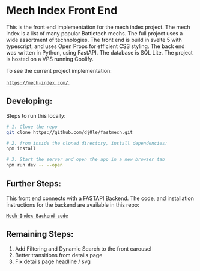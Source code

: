 # Mech Index Front End

This is the front end implementation for the mech index project. The mech index is a list of many popular Battletech mechs. The full project uses a wide assortment of technologies. The front end is build in svelte 5 with typescript, and uses Open Props for efficient CSS styling. The back end was written in Python, using FastAPI. The database is SQL Lite. The project is hosted on a VPS running Coolify.

To see the current project implementation:

[`https://mech-index.com/`](https://mech-index.com/).

## Developing:

Steps to run this locally:

```bash
# 1. Clone the repo
git clone https://github.com/dj0le/fastmech.git

# 2. from inside the cloned directory, install dependencies:
npm install

# 3. Start the server and open the app in a new browser tab
npm run dev -- --open
```

## Further Steps:

This front end connects with a FASTAPI Backend. The code, and installation instructions for the backend are available in this repo:

[`Mech-Index Backend code`](https://github.com/dj0le/mech-index)

## Remaining Steps:

1. Add Filtering and Dynamic Search to the front carousel
2. Better transitions from details page
3. Fix details page headline / svg
